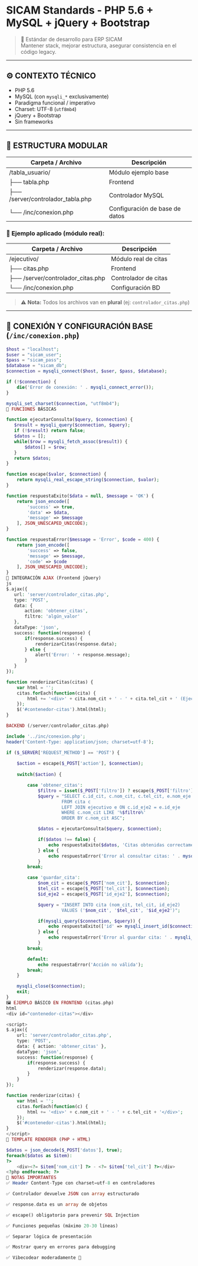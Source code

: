 # SICAM Standards - PHP 5.6 + MySQL + jQuery + Bootstrap

> 🧠 Estándar de desarrollo para ERP SICAM  
> Mantener stack, mejorar estructura, asegurar consistencia en el código legacy.

---

## ⚙️ CONTEXTO TÉCNICO

- PHP 5.6  
- MySQL (con `mysqli_*` exclusivamente)  
- Paradigma funcional / imperativo  
- Charset: UTF-8 (`utf8mb4`)  
- jQuery + Bootstrap  
- Sin frameworks

---

## 📁 ESTRUCTURA MODULAR

| Carpeta / Archivo                    | Descripción                       |
|-------------------------------------|-----------------------------------|
| /tabla_usuario/                     | Módulo ejemplo base               |
| ├── tabla.php                       | Frontend                          |
| ├── /server/controlador_tabla.php   | Controlador MySQL                 |
| └── /inc/conexion.php               | Configuración de base de datos    |

### 🧪 Ejemplo aplicado (módulo real):

| Carpeta / Archivo                    | Descripción                       |
|-------------------------------------|-----------------------------------|
| /ejecutivo/                         | Módulo real de citas              |
| ├── citas.php                       | Frontend                          |
| ├── /server/controlador_citas.php   | Controlador de citas              |
| └── /inc/conexion.php               | Configuración BD                  |

> ⚠️ **Nota:** Todos los archivos van en **plural** (ej: `controlador_citas.php`)

---

## 🔌 CONEXIÓN Y CONFIGURACIÓN BASE (`/inc/conexion.php`)

```php
$host = "localhost";
$user = "sicam_user"; 
$pass = "sicam_pass";
$database = "sicam_db";
$connection = mysqli_connect($host, $user, $pass, $database);

if (!$connection) {
    die('Error de conexión: ' . mysqli_connect_error());
}

mysqli_set_charset($connection, "utf8mb4");
🔁 FUNCIONES BÁSICAS

function ejecutarConsulta($query, $connection) {
   $result = mysqli_query($connection, $query);
   if (!$result) return false;
   $datos = [];
   while($row = mysqli_fetch_assoc($result)) {
       $datos[] = $row;
   }
   return $datos;
}

function escape($valor, $connection) {
    return mysqli_real_escape_string($connection, $valor);
}

function respuestaExito($data = null, $message = 'OK') {
    return json_encode([
        'success' => true,
        'data' => $data,
        'message' => $message
    ], JSON_UNESCAPED_UNICODE);
}

function respuestaError($message = 'Error', $code = 400) {
    return json_encode([
        'success' => false,
        'message' => $message,
        'code' => $code
    ], JSON_UNESCAPED_UNICODE);
}
🔄 INTEGRACIÓN AJAX (Frontend jQuery)
js
$.ajax({
   url: 'server/controlador_citas.php',
   type: 'POST',
   data: {
       action: 'obtener_citas',
       filtro: 'algún_valor'
   },
   dataType: 'json',
   success: function(response) {
       if(response.success) {
           renderizarCitas(response.data);
       } else {
           alert('Error: ' + response.message);
       }
   }
});

function renderizarCitas(citas) {
    var html = '';
    citas.forEach(function(cita) {
        html += '<div>' + cita.nom_cit + ' - ' + cita.tel_cit + ' (Ejecutivo: ' + cita.nom_eje + ')</div>';
    });
    $('#contenedor-citas').html(html);
}

BACKEND (/server/controlador_citas.php)

include '../inc/conexion.php';
header('Content-Type: application/json; charset=utf-8');

if ($_SERVER['REQUEST_METHOD'] == 'POST') {
    
    $action = escape($_POST['action'], $connection);
    
    switch($action) {

        case 'obtener_citas':
            $filtro = isset($_POST['filtro']) ? escape($_POST['filtro'], $connection) : '';
            $query = "SELECT c.id_cit, c.nom_cit, c.tel_cit, e.nom_eje 
                     FROM cita c
                     LEFT JOIN ejecutivo e ON c.id_eje2 = e.id_eje
                     WHERE c.nom_cit LIKE '%$filtro%'
                     ORDER BY c.nom_cit ASC";

            $datos = ejecutarConsulta($query, $connection);

            if($datos !== false) {
                echo respuestaExito($datos, 'Citas obtenidas correctamente');
            } else {
                echo respuestaError('Error al consultar citas: ' . mysqli_error($connection) . ' Query: ' . $query);
            }
        break;

        case 'guardar_cita':
            $nom_cit = escape($_POST['nom_cit'], $connection);
            $tel_cit = escape($_POST['tel_cit'], $connection);
            $id_eje2 = escape($_POST['id_eje2'], $connection);

            $query = "INSERT INTO cita (nom_cit, tel_cit, id_eje2) 
                     VALUES ('$nom_cit', '$tel_cit', '$id_eje2')";

            if(mysqli_query($connection, $query)) {
                echo respuestaExito(['id' => mysqli_insert_id($connection)], 'Cita guardada correctamente');
            } else {
                echo respuestaError('Error al guardar cita: ' . mysqli_error($connection) . ' Query: ' . $query);
            }
        break;

        default:
            echo respuestaError('Acción no válida');
        break;
    }

    mysqli_close($connection);
    exit;
}
🖼️ EJEMPLO BÁSICO EN FRONTEND (citas.php)
html
<div id="contenedor-citas"></div>

<script>
$.ajax({
    url: 'server/controlador_citas.php',
    type: 'POST',
    data: { action: 'obtener_citas' },
    dataType: 'json',
    success: function(response) {
        if(response.success) {
            renderizar(response.data);
        }
    }
});

function renderizar(citas) {
    var html = '';
    citas.forEach(function(c) {
        html += '<div>' + c.nom_cit + ' - ' + c.tel_cit + '</div>';
    });
    $('#contenedor-citas').html(html);
}
</script>
🧱 TEMPLATE RENDERER (PHP + HTML)

$datos = json_decode($_POST['datos'], true);
foreach($datos as $item):
?>
    <div><?= $item['nom_cit'] ?> - <?= $item['tel_cit'] ?></div>
<?php endforeach; ?>
📌 NOTAS IMPORTANTES
✅ Header Content-Type con charset=utf-8 en controladores

✅ Controlador devuelve JSON con array estructurado

✅ response.data es un array de objetos

✅ escape() obligatorio para prevenir SQL Injection

✅ Funciones pequeñas (máximo 20-30 líneas)

✅ Separar lógica de presentación

✅ Mostrar query en errores para debugging

✅ Vibecodear moderadamente 🚀

